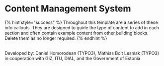 # Content Management System

{% hint style="success" %}
Throughout this template are a series of these info callouts. They are designed to guide the type of content to add in each section and often contain example content from other building blocks. Delete them as no longer required.
{% endhint %}

\
Developed by: Daniel Homorodean (TYPO3), Mathias Bolt Lesniak (TYPO3) in cooperation with GIZ, ITU, DIAL, and the Government of Estonia

